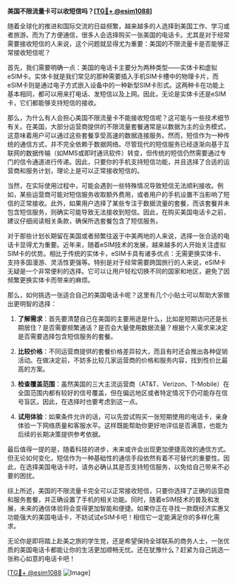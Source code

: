 **美国不限流量卡可以收短信吗？[[TG💪+ @esim1088](https://t.me/s/esim1088)]**

随着全球化的推进和国际交流的日益频繁，越来越多的人选择到美国工作、学习或者旅游。而为了方便通信，很多人会选择购买一张美国的电话卡。尤其是对于经常需要接收短信的人来说，这个问题就显得尤为重要：美国的不限流量卡是否能够正常接收短信呢？

首先，我们需要明确一点：美国的电话卡主要分为两种类型——实体卡和虚拟eSIM卡。实体卡就是我们常见的那种需要插入手机SIM卡槽中的物理卡片，而eSIM卡则是通过电子方式嵌入设备中的一种新型SIM卡形式。这两种卡在功能上基本相同，都可以用来打电话、发短信以及上网。因此，无论是实体卡还是eSIM卡，它们都能够支持短信的接收。

那么，为什么有人会担心美国不限流量卡不能接收短信呢？这可能与一些技术细节有关。在美国，大部分运营商提供的不限流量套餐通常是以数据为主的业务模式，这意味着用户可以通过这些套餐享受高速的数据连接服务。然而，短信作为一种传统的通信方式，并不完全依赖于数据网络。尽管现代的短信服务已经逐渐向基于互联网的数据传输（如MMS或即时通讯软件）转变，但传统的短信仍然需要通过专门的信令通道进行传递。因此，只要你的手机支持短信功能，并且选择了合适的运营商和服务计划，理论上是可以正常接收短信的。

当然，在实际使用过程中，可能会遇到一些特殊情况导致短信无法顺利接收。例如，某些运营商可能对短信服务收取额外费用，或者用户的手机设置不当影响了短信的正常接收。此外，如果用户选择了某些专注于数据流量的套餐，而该套餐并未包含短信服务，则确实可能导致无法接收到短信。因此，在购买美国电话卡之前，建议仔细阅读相关条款，确保所选套餐包含了短信服务。

对于那些计划长期留在美国或者频繁往返于中美两地的人来说，选择一张合适的电话卡显得尤为重要。近年来，随着eSIM技术的发展，越来越多的人开始关注虚拟SIM卡的优势。相比于传统的实体卡，eSIM卡具有诸多优点：无需更换实体卡、支持多国漫游、灵活性更强等。特别是对于经常需要跨国旅行的人来说，eSIM卡无疑是一个非常便利的选择。它可以让用户轻松切换不同的国家和地区，避免了因频繁更换实体卡而带来的麻烦。

那么，如何挑选一张适合自己的美国电话卡呢？这里有几个小贴士可以帮助大家做出更明智的选择：

1. **了解需求**：首先要清楚自己在美国的主要用途是什么，比如是短期访问还是长期居住？是否需要频繁通话？是否会大量使用数据流量？根据个人需求来决定是否需要选择包含短信服务的套餐。

2. **比较价格**：不同运营商提供的套餐价格差异较大，而且有时还会推出各种促销活动。在做决定前，不妨多比较几家运营商的价格和服务内容，找到性价比最高的方案。

3. **检查覆盖范围**：虽然美国的三大主流运营商（AT&T、Verizon、T-Mobile）在全国范围内都有较好的信号覆盖，但在偏远地区或者特定情况下仍可能存在信号盲区。因此，在选择时也要考虑到这一点。

4. **试用体验**：如果条件允许的话，可以先尝试购买一张短期使用的电话卡，亲身体验一下网络质量和客服水平。这样既能帮助你更好地评估是否满意，也能为后续的长期决策提供参考依据。

最后值得一提的是，随着科技的进步，未来或许会出现更加便捷高效的通信方式。但无论如何变化，短信作为一种基础性的通信手段依然有着不可替代的重要性。因此，在选择美国电话卡时，请务必确认其是否支持短信服务，以免给自己带来不必要的困扰。

综上所述，美国的不限流量卡完全可以正常接收短信，只要你选择了正确的运营商和服务套餐，并正确设置了手机的相关功能。同时，随着eSIM技术的普及和发展，未来的通信体验将会变得更加智能和便捷。如果你正在寻找一款既经济实惠又功能强大的美国电话卡，不妨试试eSIM卡吧！相信它一定能满足你的多样化需求。

无论你是即将踏上赴美之旅的学生党，还是希望保持全球联系的商务人士，一张优质的美国电话卡都能让你的生活更加顺畅无忧。还在犹豫什么？赶紧为自己挑选一张称心如意的电话卡吧！

[[TG💪+ @esim1088](https://t.me/s/esim1088) ![Image](https://i.postimg.cc/4NQfJmqS/Snipaste-2025-05-13-00-14-12.png)]